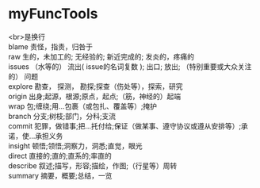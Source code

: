 # myFuncTools
\<br\>是换行<br>
blame   责怪，指责，归咎于<br>
raw     生的，未加工的; 无经验的; 新近完成的; 发炎的，疼痛的<br>
issues  （水等的） 流出( issue的名词复数 ); 出口; 放出; （特别重要或大众关注的） 问题<br>
explore 勘查， 探测， 勘探;探查（伤处等），探索，研究<br>
origin  出身;起源，根源;原点，起点;（筋，神经的）起端<br>
wrap    包;缠绕;用…包裹（或包扎、覆盖等）;掩护<br>
branch  分支;树枝;部门，分科;支流<br>
commit  犯罪，做错事;把…托付给;保证（做某事、遵守协议或遵从安排等）;承诺，使…承担义务<br>
insight 顿悟;领悟;洞察力，洞悉;直觉，眼光<br>
direct  直接的;直的;直系的;率直的<br>
describe  叙述;描写，形容;描绘，作图;（行星等）周转<br>
summary 摘要，概要;总结，一览<br>
